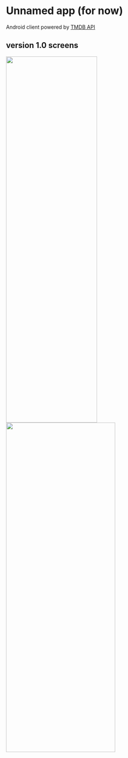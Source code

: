 # Unnamed app (for now)
Android client powered by [TMDB API ](https://www.themoviedb.org/)

## version 1.0 screens

<img src="https://github.com/ngonimapfumo/MovieDB/assets/14276738/75fa2eb5-6e0a-45f4-9b90-fdb51b257a7c" width= "250" height= "1000">

<img src="https://github.com/ngonimapfumo/MovieDB/assets/14276738/fdc73472-174a-4ff6-a7f3-91acdd4b37b4" width="300" height="900">

